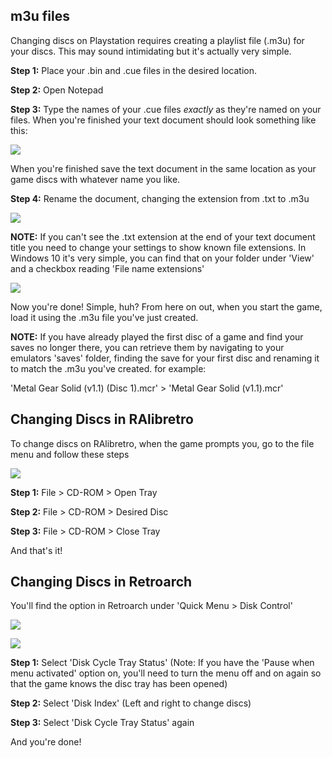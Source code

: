 ## m3u files

Changing discs on Playstation requires creating a playlist file (.m3u) for your discs. This may sound intimidating but it's actually very simple.

**Step 1:** Place your .bin and .cue files in the desired location.

**Step 2:** Open Notepad

**Step 3:** Type the names of your .cue files _exactly_ as they're named on your files. When you're finished your text document should look something like this:

![](https://i.imgur.com/cClkh4P.png)

When you're finished save the text document in the same location as your game discs with whatever name you like.

**Step 4:** Rename the document, changing the extension from .txt to .m3u

![](https://i.imgur.com/bVgfM92.png)

**NOTE:** If you can't see the .txt extension at the end of your text document title you need to change your settings to show known file extensions. In Windows 10 it's very simple, you can find that on your folder under 'View' and a checkbox reading 'File name extensions'

![](https://i.imgur.com/HUljBjA.png)

Now you're done! Simple, huh? From here on out, when you start the game, load it using the .m3u file you've just created.

**NOTE:** If you have already played the first disc of a game and find your saves no longer there, you can retrieve them by navigating to your emulators 'saves' folder, finding the save for your first disc and renaming it to match the .m3u you've created. for example:

'Metal Gear Solid (v1.1) (Disc 1).mcr' > 'Metal Gear Solid (v1.1).mcr'

## Changing Discs in RAlibretro

To change discs on RAlibretro, when the game prompts you, go to the file menu and follow these steps

![](https://i.imgur.com/X5aLvnt.png)

**Step 1:** File > CD-ROM > Open Tray

**Step 2:** File > CD-ROM > Desired Disc

**Step 3:** File > CD-ROM > Close Tray

And that's it!

## Changing Discs in Retroarch

You'll find the option in Retroarch under 'Quick Menu > Disk Control'

![](https://i.imgur.com/rnmLM9l.png)

![](https://i.imgur.com/9XaMXCF.png)

**Step 1:** Select 'Disk Cycle Tray Status' (Note: If you have the 'Pause when menu activated' option on, you'll need to turn the menu off and on again so that the game knows the disc tray has been opened)

**Step 2:** Select 'Disk Index' (Left and right to change discs)

**Step 3:** Select 'Disk Cycle Tray Status' again

And you're done!
